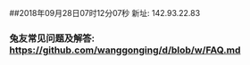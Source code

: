 ##2018年09月28日07时12分07秒 新址: 142.93.22.83
### 兔友常见问题及解答: https://github.com/wanggonging/d/blob/w/FAQ.md
